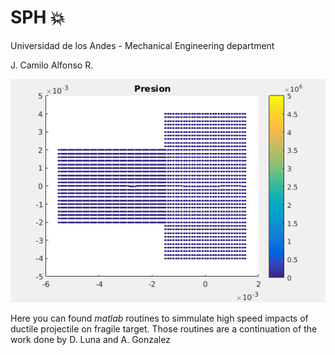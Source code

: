# SPH :boom:
Universidad de los Andes - Mechanical Engineering department

J. Camilo Alfonso R.

![SPH for high speed impact simmulations](https://raw.githubusercontent.com/JC-AlfonsoR/SPH/master/Simulation/Impacto_funcionando/Presion.gif)
 
 Here you can found _matlab_ routines to simmulate high speed impacts of ductile projectile on fragile target. 
 Those routines are a continuation of the work done by D. Luna and A. Gonzalez
 
